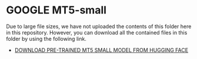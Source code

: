 # GOOGLE MT5-small

Due to large file sizes, we have not uploaded the contents of this folder here in this repository. However, you can download all the contained files in this folder by using the following link.

- [DOWNLOAD PRE-TRAINED MT5 SMALL MODEL FROM HUGGING FACE](https://huggingface.co/t5-small)

